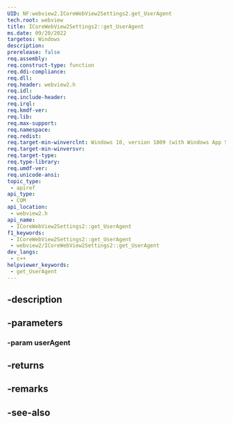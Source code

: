```yaml
---
UID: NF:webview2.ICoreWebView2Settings2.get_UserAgent
tech.root: webview
title: ICoreWebView2Settings2::get_UserAgent
ms.date: 09/20/2022
targetos: Windows
description: 
prerelease: false
req.assembly: 
req.construct-type: function
req.ddi-compliance: 
req.dll: 
req.header: webview2.h
req.idl: 
req.include-header: 
req.irql: 
req.kmdf-ver: 
req.lib: 
req.max-support: 
req.namespace: 
req.redist: 
req.target-min-winverclnt: Windows 10, version 1809 (with Windows App SDK 1.1 or later)
req.target-min-winversvr: 
req.target-type: 
req.type-library: 
req.umdf-ver: 
req.unicode-ansi: 
topic_type:
 - apiref
api_type:
 - COM
api_location:
 - webview2.h
api_name:
 - ICoreWebView2Settings2::get_UserAgent
f1_keywords:
 - ICoreWebView2Settings2::get_UserAgent
 - webview2/ICoreWebView2Settings2::get_UserAgent
dev_langs:
 - c++
helpviewer_keywords:
 - get_UserAgent
---
```


## -description

## -parameters

### -param userAgent

## -returns

## -remarks

## -see-also

